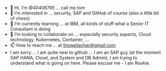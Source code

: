 - 👋 Hi, I’m @40406765 ... call me tom
- 👀 I’m interested in ... security, SAP and GitHub of course (also a little bit of chess)
- 🌱 I’m currently learning ... at IBM, all kinds of stuff what a Senior IT Consultant is doing
- 💞️ I’m looking to collaborate on ... especially security aspects, Cloud technology, Kubernetes, Container, ...
- 📫 How to reach me ... at thoweilacher@gmail.com
- I am sorry ... I am quite new to github ... I am an SAP guy (at the moment SAP HANA, Cloud, and System and DB Admin); I am trying to understand what is going on here. Please excuse me - I am Rookie.
<!---
40406765/40406765 is a ✨ special ✨ repository because its `README.md` (this file) appears on your GitHub profile.
You can click the Preview link to take a look at your changes.
--->
